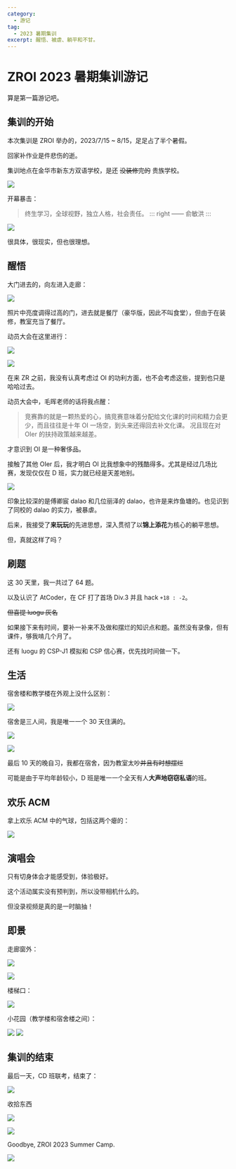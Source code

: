 ```yaml
---
category:
  - 游记
tag:
  - 2023 暑期集训
excerpt: 醒悟、被虐、躺平和不甘。
---
```


# ZROI 2023 暑期集训游记

算是第一篇游记吧。

## 集训的开始

本次集训是 ZROI 举办的，2023/7/15 ~ 8/15，足足占了半个暑假。

回家补作业是件悲伤的逝。

集训地点在金华市新东方双语学校，是还 ~~没装修完的~~ 贵族学校。

![](https://github.com/ZihanHu/blog/assets/133467869/aa2f5013-5e27-49a9-ac6c-5cf4350c5206)

开幕暴击：

> 终生学习，全球视野，独立人格，社会责任。
> ::: right
> —— 俞敏洪
> :::

![](https://github.com/ZihanHu/blog/assets/133467869/21f7c7cf-8444-4de8-96f3-542281d5bc79)

很具体，很现实，但也很理想。

## 醒悟

大门进去的，向左进入走廊：

![](https://github.com/ZihanHu/blog/assets/133467869/bd145f9f-9021-48c2-8378-f355aeb37577)

照片中亮度调得过高的门，进去就是餐厅（豪华版，因此不叫食堂），但由于在装修，教室充当了餐厅。

动员大会在这里进行：

![](https://github.com/ZihanHu/blog/assets/133467869/bf658f99-7211-46f9-81ea-ba29cba5485f)

![](https://github.com/ZihanHu/blog/assets/133467869/affbe64c-105d-4ba2-85c1-ba225d99a447)

在来 ZR 之前，我没有认真考虑过 OI 的功利方面，也不会考虑这些，提到也只是哈哈过去。

动员大会中，毛晖老师的话将我点醒：

> 竞赛靠的就是一颗热爱的心，搞竞赛意味着分配给文化课的时间和精力会更少，而且往往是十年 OI 一场空，到头来还得回去补文化课。
> 况且现在对 OIer 的扶持政策越来越差。

才意识到 OI 是一种奢侈品。

接触了其他 OIer 后，我才明白 OI 比我想象中的残酷得多。尤其是经过几场比赛，发现仅仅在 D 班，实力就已经是天差地别。

![](https://github.com/ZihanHu/blog/assets/133467869/eb864cfe-add2-4967-ba9e-d58ae0ce0054)

印象比较深的是傅卿宸 dalao 和几位丽泽的 dalao，也许是来炸鱼塘的。也见识到了同校的 dalao 的实力，被暴虐。

后来，我接受了**来玩玩**的先进思想，深入贯彻了以**锦上添花**为核心的躺平思想。

但，真就这样了吗？

## 刷题

这 30 天里，我一共过了 64 题。

以及认识了 AtCoder，在 CF 打了首场 Div.3 并且 hack `+18 : -2`。

~~但喜提 luogu 灰名~~

如果接下来有时间，要补一补来不及做和摆烂的知识点和题。虽然没有录像，但有课件，够我啃几个月了。

还有 luogu 的 CSP-J1 模拟和 CSP 信心赛，优先找时间做一下。

## 生活

宿舍楼和教学楼在外观上没什么区别：

![](https://github.com/ZihanHu/blog/assets/133467869/f324f47c-8938-456c-98c0-adb6c1ea8bc2)

宿舍是三人间，我是唯一一个 30 天住满的。

![](https://github.com/ZihanHu/blog/assets/133467869/8dd0a47a-113e-4e78-a60f-ea9d8362dc46)

![](https://github.com/ZihanHu/blog/assets/133467869/9da9a30b-e765-436b-b1aa-fa3402b3f81b)

最后 10 天的晚自习，我都在宿舍，因为教室太吵~~并且有时想摆烂~~

可能是由于平均年龄较小，D 班是唯一一个全天有人**大声地窃窃私语**的班。

## 欢乐 ACM

拿上欢乐 ACM 中的气球，包括这两个瘪的：

![](https://github.com/ZihanHu/blog/assets/133467869/d1e6b507-22e5-4787-b672-20b0929ba622)

## 演唱会

只有切身体会才能感受到，体验极好。

这个活动属实没有预判到，所以没带相机什么的。

但没录视频是真的是一时脑抽！

## 即景

走廊窗外：

![](https://github.com/ZihanHu/blog/assets/133467869/8dd0a47a-113e-4e78-a60f-ea9d8362dc46)

![](https://github.com/ZihanHu/blog/assets/133467869/38167401-6e98-4dfd-9d41-166d5212adea)

楼梯口：

![](https://github.com/ZihanHu/blog/assets/133467869/a846208a-736a-462e-bab0-5d3e6def952f)

小花园（教学楼和宿舍楼之间）：

![](https://github.com/ZihanHu/blog/assets/133467869/72ac9df3-a735-4e47-938a-37ed012a50b7)
![](https://github.com/ZihanHu/blog/assets/133467869/172cd1ee-70ec-4953-9ad8-1523fb2ad66a)

## 集训的结束

最后一天，CD 班联考，结束了：

![](https://github.com/ZihanHu/blog/assets/133467869/cc4fb29a-9b0b-4c02-a1f6-1a8ec4c51c89)

收拾东西

![](https://github.com/ZihanHu/blog/assets/133467869/1de6e4f9-ffbb-4402-9140-e71c6a6a62e9)

![](https://github.com/ZihanHu/blog/assets/133467869/0f9721ab-40e7-420f-a279-95145062036c)

Goodbye, ZROI 2023 Summer Camp.

![](https://github.com/ZihanHu/blog/assets/133467869/459225b5-7dcb-428c-a1cd-96363adc26eb)
